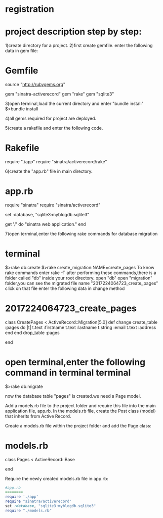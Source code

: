# registration
project description step by step:
================================
1)create directory for a project.
2)first create gemfile.
enter the following data in gem file:

Gemfile
====================================
source "http://rubygems.org"

gem "sinatra-activerecord"
gem "rake"
gem "sqlite3"

3)open terminal,load the current directory and enter "bundle install"
$>bundle install

4)all gems required for project are deployed.

5)create a rakefile and enter the following code.

Rakefile
=====================================
require "./app"
require "sinatra/activerecord/rake"

6)create the "app.rb" file in main directory.

app.rb
======
require "sinatra"
require "sinatra/activerecord"

set :database, "sqlite3:myblogdb.sqlite3"

get '/' do
"sinatra web application."
end

7)open terminal,enter the following rake commands for database migration

terminal
==========
$>rake db:create
$>rake create_migration NAME=create_pages
To know rake commands enter rake -T
after performing these commands,there is a folder called "db" inside your root directory.
open "db"
open "migration" folder,you can see the migrated file name "2017224064723_create_pages"
click on that file
enter the following data in change method

2017224064723_create_pages
==========================

class CreatePages < ActiveRecord::Migration[5.0]
  def change
    create_table :pages do |t|
      t.text :firstname
      t.text :lastname
      t.string :email
      t.text :address
  end
  end
  drop_table :pages

end


open terminal,enter the following command in terminal
terminal
=========
$>rake db:migrate

now the database table "pages" is created.we need a Page model. 
 
Add a models.rb file to the project folder and require this file into the main application file, 
app.rb. In the models.rb file,
create the Post class (model) that inherits from Active Record.

Create a models.rb file within the project folder and add the Page class:

models.rb
=========
class Pages < ActiveRecord::Base

end

Require the newly created models.rb file in app.rb:
```ruby
#app.rb 
========
require './app'
require "sinatra/activerecord"  
set :database, "sqlite3:myblogdb.sqlite3"
require "./models.rb"



